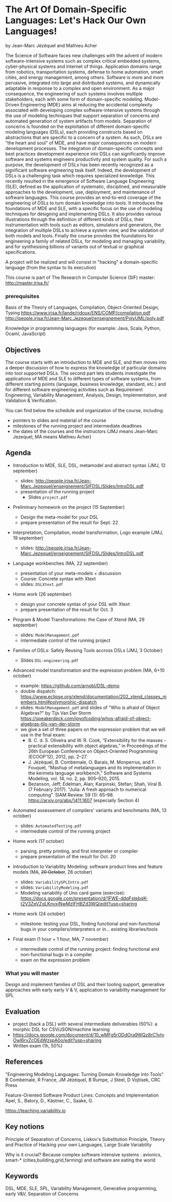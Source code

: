 # The Art Of Domain-Specific Languages: Let's Hack Our Own Languages!

by Jean-Marc Jézéquel and Mathieu Acher

The Science of Software faces new challenges with the advent of modern software-intensive systems such as complex critical embedded systems, cyber-physical systems and Internet of things. Application domains range from robotics, transportation systems, defense to home automation, smart cities, and energy management, among others. Software is more and more pervasive, integrated into large and distributed systems, and dynamically adaptable in response to a complex and open environment. As a major consequence, the engineering of such systems involves multiple stakeholders, each with some form of domain-specific modeling.
Model-Driven Engineering (MDE) aims at reducing the accidental complexity associated with developing complex software-intensive systems through the use of modeling techniques that support separation of concerns and automated generation of system artifacts from models. Separation of concerns is founded on the exploitation of different domain-specific modeling languages (DSLs), each providing constructs based on abstractions that are specific to a concern of a system. As such, DSLs are “the heart and soul” of MDE, and have major consequences on modern development processes.
The integration of domain-specific concepts and best practices development experience into DSLs can significantly improve software and systems engineers productivity and system quality. For such a purpose, the development of DSLs has been recently recognized as a significant software engineering task itself. Indeed, the development of DSLs is a challenging task which requires specialized knowledge. This recently resulted in the emergence of Software Language Engineering (SLE), defined as the application of systematic, disciplined, and measurable approaches to the development, use, deployment, and maintenance of software languages.
This course provides an end-to-end coverage of the engineering of DSLs to turn domain knowledge into tools. It introduces the foundations of MDE and SLE, with a specific focus on the use of modeling techniques for designing and implementing DSLs. It also provides various illustrations through the definition of different kinds of DSLs, their instrumentation with tools such as editors, simulators and generators, the integration of multiple DSLs to achieve a system view, and the validation of both models and tools. Finally the course provides the foundations for engineering a family of related DSLs, for modeling and managing variability, and for synthesising billions of variants out of textual or graphical specifications.

A project will be realized and will consist in "hacking" a domain-specific language (from the syntax to its execution) 

This course is part of The Research in Computer Science (SIF) master: http://master.irisa.fr/

### prerequisites
Basis of the Theory of Languages, Compilation, Object-Oriented Design, Typing
https://www.irisa.fr/lande/ridoux/ENS/COMP/compilation.pdf http://people.irisa.fr/Jean-Marc.Jezequel/enseignement/PolyUML/poly.pdf

Knowledge in programming languages (for example: Java, Scala, Python, Ocaml, JavaScript) 

## Objectives 

The course starts with an introduction to MDE and SLE, and then moves into a deeper discussion of how to express the knowledge of particular domains into tool supported DSLs. The second part lets students investigate the applications of MDE and SLE to different types of software systems, from different starting points (language, business knowledge, standard, etc.) and for different software engineering activities such as Requirement Engineering, Variability Management, Analysis, Design, Implementation, and Validation & Verification. 

You can find below the schedule and organization of the course, including:

* pointers to slides and material of the course
* milestones of the running project and intermediate deadlines 
* the dates of the courses and the instructors (JMJ means Jean-Marc Jezequel, MA means Mathieu Acher)

## Agenda

 * Introduction to MDE, SLE, DSL, metamodel and abstract syntax (JMJ, 12 september)
    * slides: http://people.irisa.fr/Jean-Marc.Jezequel/enseignement/SIFDSL/Slides/IntroDSL.pdf 
    * presentation of the running project
      * Slides `project.pdf`
      
 * Preliminary homework on the project (15 September)
    * Design the meta-model for your DSL
    * prepare presentation of the result for Sept. 22

 * Interpretation, Compilation, model transformation, Logo example (JMJ, 19 september)
    * slides: http://people.irisa.fr/Jean-Marc.Jezequel/enseignement/SIFDSL/Slides/IntroDSL.pdf
   
 * Language workbenches (MA, 22 september)
   * presentation of your meta-models + discussion
   * Course: Concrete syntax with Xtext
   * slides: `DSLXtext.pdf`

 * Home work (26 september)
    * design your concrete syntax of your DSL with Xtext 
    * prepare presentation of the result for Oct. 3
 
 * Program & Model Transformations: the Case of Xtend (MA, 29 september)
   * slides: `ModelManagement.pdf`
   * intermediate control of the running project

* Families of DSLs: Safely Reusing Tools accross DSLs (JMJ, 3 October)
     * Slides `DSL-engineering.pdf`

* Advanced model transformation and the expression problem (MA, 6+10 october)
   * example: https://github.com/arnobl/DSL-demo 
   * double dispatch: https://www.eclipse.org/xtend/documentation/202_xtend_classes_members.html#polymorphic-dispatch
   * slides: `ModelManagement.pdf` and slides of "Who is afraid of Object Algebras?" by Tijs Van Der Storm https://speakerdeck.com/joyofcoding/whos-afraid-of-object-algebras-tijs-van-der-storm 
   * we give a set of three papers on the expression problem that we will use in the final exam:
     - B. C. d. S. Oliveira and W. R. Cook, “Extensibility for the masses -
practical extensibility with object algebras,” in Proceedings of the 26th
European Conference on Object-Oriented Programming (ECOOP’12), 2012, pp. 2–27.
     - J. Jézéquel, B. Combemale, O. Barais, M. Monperrus, and F. Fouquet,
“Mashup of metalanguages and its implementation in the kermeta language
workbench,” Software and Systems Modeling, vol. 14, no. 2, pp. 905–920, 2015.
     - Bezanson, Jeff; Edelman, Alan; Karpinski, Stefan; Shah, Viral B. (7 February 2017). "Julia: A fresh approach to numerical computing". SIAM Review. 59 (1): 65–98. https://arxiv.org/abs/1411.1607 (especially Section 4)
     
* Automated assessement of compilers' variants and benchmarks (MA, 13 october)
   * slides: `AutomatedTesting.pdf`
   * intermediate control of the running project
  
* Home work (17 october)  
   * parsing, pretty printing, and first interpreter or compiler
   * prepare presentation of the result for Oct. 20

* Introduction to Variability Modeling: software product lines and feature models (MA, ~~20 October~~, 28 october)
   * slides: `VariabilitySPLIntro.pdf`
   * slides: `VariabilityModeling.pdf` 
   * Modeling variability of Uno card game (exercise): https://docs.google.com/presentation/d/1FWE-ddqFstebqK-t2V3ZeVZgLKnyxiNwMzIFHBZd3WQ/edit?usp=sharing
  
* Home work (24 october)
     - milestone: testing your DSL, finding functional and non-functional bugs in your compilers/interpreters or in... existing libraries/tools

* Final exam (1 hour + 1 hour, MA, 7 november)
  * intermediate control of the running project: finding functional and non-functional bugs in a compiler 
  * exam on the expression problem


### What you will master	

Design and implement families of DSL and their tooling support, generative approaches with early early V & V, application to variability management for SPL

## Evaluation	
+ project (hack a DSL) with several intermediate deliverables (50%): a morphic DSL for CSV/JSON/machine learning 
+ https://docs.google.com/document/d/10_wMFg5rODdOra9WQz8rC1vtyOwl6rvZcOEdWzspA0o/edit?usp=sharing 
+ Written exam (1h, 50%) 

## References	

"Engineering Modeling Languages: Turning Domain Knowledge into Tools" B Combemale, R France, JM Jézéquel, B Rumpe, J Steel, D Vojtisek, CRC Press

Feature-Oriented Software Product Lines: Concepts and Implementation
Apel, S., Batory, D., Kästner, C., Saake, G.

https://teaching.variability.io

## Key notions	

Principle of Separation of Concerns, Liskov's Substitution Principle, Theory and Practice of Hacking your own Languages, Large Scale Variability 

Why is it crucial? 
Because complex software intensive systems : avionics, smart-* (cities,building,grid,farming) and software are eating the world

## Keywords	
DSL, MDE, SLE, SPL, Variability Management, Generative programming, early V&V, Separation of Concerns

